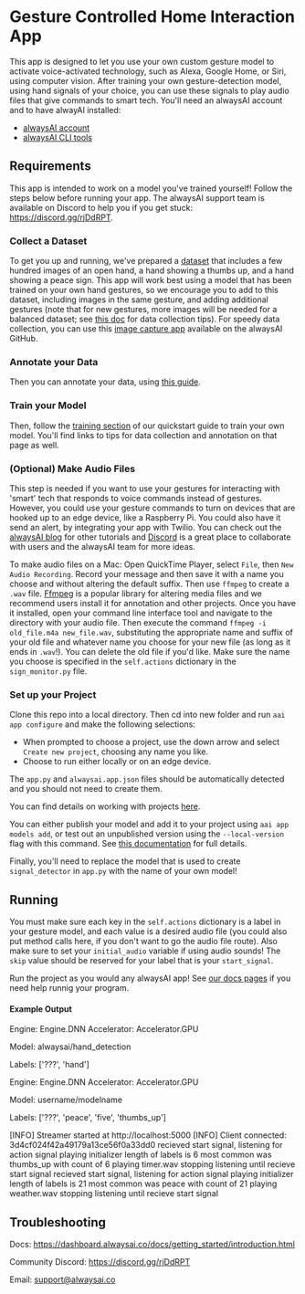 # Gesture Controlled Home Interaction App
This app is designed to let you use your own custom gesture model to activate voice-activated technology, such as Alexa, Google Home, or Siri, using computer vision. After training your own gesture-detection model, using hand signals of your choice, you can use these signals to play audio files that give commands to smart tech. You'll need an alwaysAI account and to have alwayAI installed:

- [alwaysAI account](https://alwaysai.co/auth?register=true)
- [alwaysAI CLI tools](https://dashboard.alwaysai.co/docs/getting_started/development_computer_setup.html)

## Requirements
This app is intended to work on a model you've trained yourself! Follow the steps below before running your app. The alwaysAI support team is available on Discord to help you if you get stuck: https://discord.gg/rjDdRPT.

### Collect a Dataset
To get you up and running, we've prepared a [dataset](https://www.alwaysai.co/docs/_static/beta/hand_signs3.zip) that includes a few hundred images of an open hand, a hand showing a thumbs up, and a hand showing a peace sign. This app will work best using a model that has been trained on your own hand gestures, so we encourage you to add to this dataset, including images in the same gesture, and adding additional gestures (note that for new gestures, more images will be needed for a balanced dataset; see [this doc](https://alwaysai.co/docs/model_training/data_collection.html#data-capture-guidelines) for data collection tips). For speedy data collection, you can use this [image capture app](https://github.com/alwaysai/expanded-image-capture-dashboard) available on the alwaysAI GitHub. 

### Annotate your Data
Then you can annotate your data, using [this guide](https://alwaysai.co/docs/model_training/data_annotation.html).

### Train your Model
 Then, follow the [training section](https://alwaysai.co/docs/model_training/quickstart.html#step-3-train-your-model) of our quickstart guide to train your own model. You'll find links to tips for data collection and annotation on that page as well.  

### (Optional) Make Audio Files
This step is needed if you want to use your gestures for interacting with 'smart' tech that responds to voice commands instead of gestures. However, you could use your gesture commands to turn on devices that are hooked up to an edge device, like a Raspberry Pi. You could also have it send an alert, by integrating your app with Twilio. You can check out the [alwaysAI blog](https://alwaysai.co/blog) for other tutorials and [Discord](https://discord.gg/rjDdRPT) is a great place to collaborate with users and the alwaysAI team for more ideas. 

To make audio files on a Mac:
Open QuickTime Player, select `File`, then `New Audio Recording`. Record your message and then save it with a name you choose and without altering the default suffix. Then use `ffmpeg` to create a `.wav` file. [Ffmpeg](https://ffmpeg.org) is a popular library for altering media files and we recommend users install it for annotation and other projects. Once you have it installed, open your command line interface tool and navigate to the directory with your audio file. Then execute the command `ffmpeg -i old_file.m4a new_file.wav`, substituting the appropriate name and suffix of your old file and whatever name you choose for your new file (as long as it ends in `.wav`!). You can delete the old file if you'd like. Make sure the name you choose is specified in the `self.actions` dictionary in the `sign_monitor.py` file.

### Set up your Project
Clone this repo into a local directory. Then cd into new folder and run `aai app configure` and make the following selections:
- When prompted to choose a project, use the down arrow and select `Create new project`, choosing any name you like.
- Choose to run either locally or on an edge device.

The `app.py` and `alwaysai.app.json` files should be automatically detected and you should not need to create them.

You can find details on working with projects [here](https://alwaysai.co/docs/getting_started/working_with_projects.html).

You can either publish your model and add it to your project using `aai app models add`, or test out an unpublished version using the `--local-version` flag with this command. See [this documentation](https://alwaysai.co/docs/model_training/using_your_model.html) for full details.

Finally, you'll need to replace the model that is used to create `signal_detector` in `app.py` with the name of your own model! 

## Running

You must make sure each key in the `self.actions` dictionary is a label in your gesture model, and each value is a desired audio file (you could also put method calls here, if you don't want to go the audio file route). Also make sure to set your `initial_audio` variable if using audio sounds! The `skip` value should be reserved for your label that is your `start_signal`.

Run the project as you would any alwaysAI app! See [our docs pages](https://alwaysai.co/blog/building-and-deploying-apps-on-alwaysai) if you need help runnig your program.

#### Example Output

Engine: Engine.DNN
Accelerator: Accelerator.GPU

Model:
alwaysai/hand_detection

Labels:
['???', 'hand']

Engine: Engine.DNN
Accelerator: Accelerator.GPU

Model:
username/modelname

Labels:
['???', 'peace', 'five', 'thumbs_up']

[INFO] Streamer started at http://localhost:5000
[INFO] Client connected: 3d4cf024f42a49179a13ce56f0a33dd0
recieved start signal, listening for action signal
playing initializer
length of labels is 6
most common was thumbs_up with count of 6
playing timer.wav
stopping listening until recieve start signal
recieved start signal, listening for action signal
playing initializer
length of labels is 21
most common was peace with count of 21
playing weather.wav
stopping listening until recieve start signal

## Troubleshooting
Docs: https://dashboard.alwaysai.co/docs/getting_started/introduction.html

Community Discord: https://discord.gg/rjDdRPT

Email: support@alwaysai.co